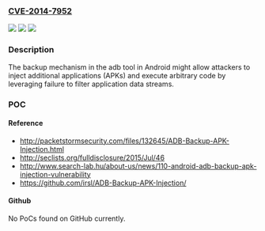 ### [CVE-2014-7952](https://cve.mitre.org/cgi-bin/cvename.cgi?name=CVE-2014-7952)
![](https://img.shields.io/static/v1?label=Product&message=n%2Fa&color=blue)
![](https://img.shields.io/static/v1?label=Version&message=n%2Fa&color=blue)
![](https://img.shields.io/static/v1?label=Vulnerability&message=n%2Fa&color=brighgreen)

### Description

The backup mechanism in the adb tool in Android might allow attackers to inject additional applications (APKs) and execute arbitrary code by leveraging failure to filter application data streams.

### POC

#### Reference
- http://packetstormsecurity.com/files/132645/ADB-Backup-APK-Injection.html
- http://seclists.org/fulldisclosure/2015/Jul/46
- http://www.search-lab.hu/about-us/news/110-android-adb-backup-apk-injection-vulnerability
- https://github.com/irsl/ADB-Backup-APK-Injection/

#### Github
No PoCs found on GitHub currently.

